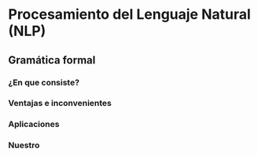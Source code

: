 # Procesamiento del Lenguaje Natural (NLP)

## Gramática formal

### ¿En que consiste?


### Ventajas e inconvenientes

### Aplicaciones

### Nuestro
